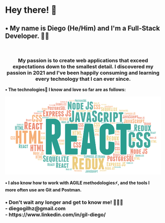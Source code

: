 <!--<img src="https://github.com/GilDiego/GilDiego/blob/main/Hello%20world.jpg" alt="Hello world!"/>-->
<h1>Hey there! 👋 </h1>
<h2><b>• My name is Diego (He/Him) and I'm a Full-Stack Developer.</b> 👨‍💻 </h2>
</br>

<h3 align='center'> My passion is to create web applications that exceed expectations down to the smallest detail. I discovered my passion in 2021 and I've been happily consuming and learning every technology that I can ever since. </h3>

<b>•<b>	The <b>technologies</b>🌟 I know and love so far are as follows:</br>
  <!--<b>-</b> JavaScript </br>
  <b>-</b> TypeScript </br>
  <b>-</b> HTML </br>
  <b>-</b> CSS </br>
  <b>-</b> Node JS </br>
  <b>-</b> React JS </br>
  <b>-</b> Redux </br>
  <b>-</b> Express JS </br>
  <b>-</b> PostgreSQL </br>
  <b>-</b> Sequelize ORM </br> -->
  
  <img src="https://github.com/GilDiego/GilDiego/blob/main/Word%20Cloud.png" alt="Word Cloud"/>

<b>•</b>	I also know how to work with <b>AGILE methodologies</b>⚡, and the tools I more often use are <b>Git</b> and <b>Postman</b>. 
</br>
<h3><b>•</b>	Don't wait any longer and <b>get to know me!</b> 🏃🏃‍♀‍</br>
  - diegogilhz@gmail.com</br>
  - https://www.linkedin.com/in/gil-diego/</h3></br>


